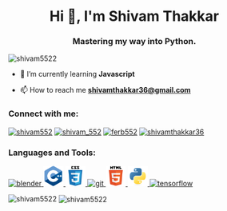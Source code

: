 <h1 align="center">Hi 👋, I'm Shivam Thakkar</h1>
<h3 align="center">Mastering my way into Python.</h3>

<p align="left"> <img src="https://komarev.com/ghpvc/?username=shivam5522&label=Profile%20views&color=0e75b6&style=flat" alt="shivam5522" /> </p>

- 🌱 I’m currently learning **Javascript**

- 📫 How to reach me **shivamthakkar36@gmail.com**

<h3 align="left">Connect with me:</h3>
<p align="left">
<a href="https://linkedin.com/in/shivam552" target="blank"><img align="center" src="https://cdn.jsdelivr.net/npm/simple-icons@3.0.1/icons/linkedin.svg" alt="shivam552" height="30" width="40" /></a>
<a href="https://instagram.com/shivam_552" target="blank"><img align="center" src="https://cdn.jsdelivr.net/npm/simple-icons@3.0.1/icons/instagram.svg" alt="shivam_552" height="30" width="40" /></a>
<a href="https://www.codechef.com/users/ferb552" target="blank"><img align="center" src="https://cdn.jsdelivr.net/npm/simple-icons@3.1.0/icons/codechef.svg" alt="ferb552" height="30" width="40" /></a>
<a href="https://www.hackerrank.com/shivamthakkar36" target="blank"><img align="center" src="https://cdn.jsdelivr.net/npm/simple-icons@3.0.1/icons/hackerrank.svg" alt="shivamthakkar36" height="30" width="40" /></a>
</p>

<h3 align="left">Languages and Tools:</h3>
<p align="left"> <a href="https://www.blender.org/" target="_blank"> <img src="https://download.blender.org/branding/community/blender_community_badge_white.svg" alt="blender" width="40" height="40"/> </a> <a href="https://www.w3schools.com/cpp/" target="_blank"> <img src="https://raw.githubusercontent.com/devicons/devicon/master/icons/cplusplus/cplusplus-original.svg" alt="cplusplus" width="40" height="40"/> </a> <a href="https://www.w3schools.com/css/" target="_blank"> <img src="https://raw.githubusercontent.com/devicons/devicon/master/icons/css3/css3-original-wordmark.svg" alt="css3" width="40" height="40"/> </a> <a href="https://git-scm.com/" target="_blank"> <img src="https://www.vectorlogo.zone/logos/git-scm/git-scm-icon.svg" alt="git" width="40" height="40"/> </a> <a href="https://www.w3.org/html/" target="_blank"> <img src="https://raw.githubusercontent.com/devicons/devicon/master/icons/html5/html5-original-wordmark.svg" alt="html5" width="40" height="40"/> </a> <a href="https://www.python.org" target="_blank"> <img src="https://raw.githubusercontent.com/devicons/devicon/master/icons/python/python-original.svg" alt="python" width="40" height="40"/> </a> <a href="https://www.tensorflow.org" target="_blank"> <img src="https://www.vectorlogo.zone/logos/tensorflow/tensorflow-icon.svg" alt="tensorflow" width="40" height="40"/> </a> </p>

<p><img align="left" src="https://github-readme-stats.vercel.app/api/top-langs?username=shivam5522&show_icons=true&locale=en&layout=compact" alt="shivam5522" /></p>

<p>&nbsp;<img align="center" src="https://github-readme-stats.vercel.app/api?username=shivam5522&show_icons=true&locale=en" alt="shivam5522" /></p>
